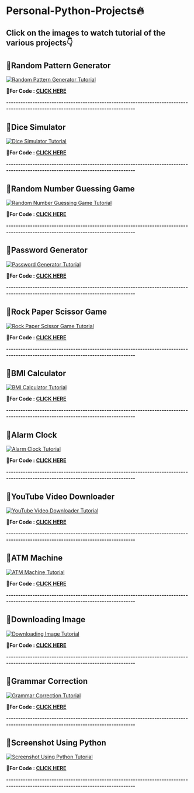 # Personal-Python-Projects🔥

## Click on the images to watch tutorial of the various projects👇

## 📌Random Pattern Generator

[![Random Pattern Generator Tutorial](https://github.com/kishanrajput23/Personal-Python-Projects/blob/master/Thumbnails/Random%20Pattern%20Generator.jpg)](https://www.youtube.com/watch?v=KFtceK_yFh0 "Random Pattern Generator Tutorial") 


**🔸For Code : [CLICK HERE](https://github.com/kishanrajput23/Personal-Python-Projects/tree/master/Random%20Pattern%20Generator)**

**----------------------------------------------------------------------------------------------------------------------------------**


## 📌Dice Simulator

[![Dice Simulator Tutorial](https://github.com/kishanrajput23/Personal-Python-Projects/blob/master/Thumbnails/Dice%20Simulator.jpg)](https://www.youtube.com/watch?v=4u1LHAvudhA&t=2s "Dice Simulator Tutorial") 


**🔸For Code : [CLICK HERE](https://github.com/kishanrajput23/Personal-Python-Projects/tree/master/Dice%20Simulator)**

**----------------------------------------------------------------------------------------------------------------------------------**


## 📌Random Number Guessing Game

[![Random Number Guessing Game Tutorial](https://github.com/kishanrajput23/Personal-Python-Projects/blob/master/Thumbnails/Random%20Number%20Guessing%20Game.jpg)](https://www.youtube.com/watch?v=fTxuAlqnRTs "Random Number Guessing Game Tutorial") 


**🔸For Code : [CLICK HERE](https://github.com/kishanrajput23/Personal-Python-Projects/tree/master/Random%20Number%20Guessing%20Game)**

**----------------------------------------------------------------------------------------------------------------------------------**


## 📌Password Generator

[![Password Generator Tutorial](https://github.com/kishanrajput23/Personal-Python-Projects/blob/master/Thumbnails/Password%20Generator.jpg)](https://www.youtube.com/watch?v=jMSLR2w9jtc "Password Generator Tutorial") 


**🔸For Code : [CLICK HERE](https://github.com/kishanrajput23/Personal-Python-Projects/tree/master/Password%20Generator)**

**----------------------------------------------------------------------------------------------------------------------------------**


## 📌Rock Paper Scissor Game

[![Rock Paper Scissor Game Tutorial](https://github.com/kishanrajput23/Personal-Python-Projects/blob/master/Thumbnails/Rock%20Paper%20Scissor%20Game.jpg)](https://www.youtube.com/watch?v=68w42Brf42M "Rock Paper Scissor Game Tutorial") 


**🔸For Code : [CLICK HERE](https://github.com/kishanrajput23/Personal-Python-Projects/tree/master/Rock%20Paper%20Scissor%20Game)**

**----------------------------------------------------------------------------------------------------------------------------------**


## 📌BMI Calculator

[![BMI Calculator Tutorial](https://github.com/kishanrajput23/Personal-Python-Projects/blob/master/Thumbnails/BMI%20Calculator.jpg)](https://www.youtube.com/watch?v=JxxDDp7f--I "BMI Calculator Tutorial") 


**🔸For Code : [CLICK HERE](https://github.com/kishanrajput23/Personal-Python-Projects/tree/master/BMI%20Calculator)**

**----------------------------------------------------------------------------------------------------------------------------------**


## 📌Alarm Clock

[![Alarm Clock Tutorial](https://github.com/kishanrajput23/Personal-Python-Projects/blob/master/Thumbnails/Alarm%20Clock.jpg)](https://www.youtube.com/watch?v=j_eQTy1SWzY "Alarm Clock Tutorial") 


**🔸For Code : [CLICK HERE](https://github.com/kishanrajput23/Personal-Python-Projects/tree/master/Alarm%20Clock)**

**----------------------------------------------------------------------------------------------------------------------------------**


## 📌YouTube Video Downloader

[![YouTube Video Downloader Tutorial](https://github.com/kishanrajput23/Personal-Python-Projects/blob/master/Thumbnails/YouTube%20Video%20Downloader.png)](https://www.youtube.com/watch?v=fmns6E4eX2k "YouTube Video Downloader Tutorial") 


**🔸For Code : [CLICK HERE](https://github.com/kishanrajput23/Personal-Python-Projects/tree/master/YouTube%20Video%20Downloader)**

**----------------------------------------------------------------------------------------------------------------------------------**


## 📌ATM Machine

[![ATM Machine Tutorial](https://github.com/kishanrajput23/Personal-Python-Projects/blob/master/Thumbnails/ATM%20Machine.jpg)](https://www.youtube.com/watch?v=oaSsSINjsL4 "ATM Machine Tutorial") 


**🔸For Code : [CLICK HERE](https://github.com/kishanrajput23/Personal-Python-Projects/tree/master/ATM%20Machine)**

**----------------------------------------------------------------------------------------------------------------------------------**


## 📌Downloading Image

[![Downloading Image Tutorial](https://github.com/kishanrajput23/Personal-Python-Projects/blob/master/Thumbnails/Downloading%20Image.jpg)](https://www.youtube.com/watch?v=cFYjdjXEW0Q&t=166s "Downloading Image Tutorial") 

**🔸For Code : [CLICK HERE](https://github.com/kishanrajput23/Personal-Python-Projects/tree/master/Downloading%20Image)**

**----------------------------------------------------------------------------------------------------------------------------------**


## 📌Grammar Correction

[![Grammar Correction Tutorial](https://github.com/kishanrajput23/Personal-Python-Projects/blob/master/Thumbnails/Grammer%20Correction.png)](https://youtu.be/KebKbVf62jM "Grammar Correction Tutorial") 


**🔸For Code : [CLICK HERE](https://github.com/kishanrajput23/Personal-Python-Projects/tree/master/Grammar%20Correction)**

**----------------------------------------------------------------------------------------------------------------------------------**


## 📌Screenshot Using Python

[![Screenshot Using Python Tutorial](https://github.com/kishanrajput23/Personal-Python-Projects/blob/master/Thumbnails/Screenshot.jpg)](https://www.youtube.com/watch?v=VXEJKEm5ZVA "Screenshot Using Python Tutorial")


**🔸For Code : [CLICK HERE](https://github.com/kishanrajput23/Personal-Python-Projects/tree/master/Take%20Screenshot)**

**----------------------------------------------------------------------------------------------------------------------------------**
